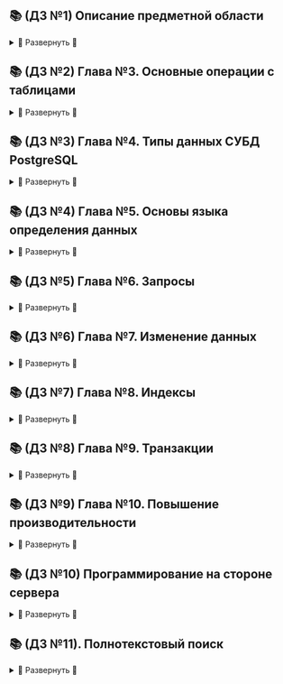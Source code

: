 ## 📚 (ДЗ №1) Описание предметной области 
<details>
<summary>🔽 Развернуть 🔽</summary>

---

### **Постановка задачи**

Подумать над выбором предметной области для выполнения финальной (экзаменационной) работы. Выбирайте предметную область, которая вам интересна и в которой вы разбираетесь или хотите разобраться.

Сделать краткое описание выбранной предметной области (1-2 страницы). Если описание получится более объемным, не беда. Ведь это описание затем войдет в финальный отчет.

Попытаться сформулировать требования к будущей базе данных.

### **Описание контекста работы**

**MAI STORE** - официальный интернет-магазин Московского авиационного института (МАИ). Маркетплейс реализует разработку дизайна и продажу фирменных товаров МАИ (мерча).

Производители мерча создали линейки продукции, подходящие совершенно разным людям, но все они безусловно объединены духом традиций МАИ. На сегодняшний день маркетплейсом выпущено уже 6 уникальных коллекций товаров, в том числе коллекция Priority, разработанная совместно с брендом Henderson. Основная целевая аудитория интернет-магазина - аббитуриенты, студенты, выпускники и преподаватели университета. 

**Автоматизированная информационная система для учета товаров интернет-магазина MAI STORE (АИС «MAI STORE»)** — это прикладное программное обеспечение, предназначенное для помощи сотрудникам интернет-магазина «MAI STORE» производить автоматическое внесение, редактирование и поиск информации о товарах, поставщиках, складах, производителях и поставщиков. 


Актуальность разработки системы определяется необходимостью автоматического хранения, вывода, изменения и удаления информации о товарах, продажи которых реализуются в интернет-магазине.  Наличие подобной системы дает возможность оперировать с имеющиеся информацией пользователям (сотрудникам интернет магазине), не владеющим технологиями и спецификой работы с базами данных.

Цели создания ИС «MAI STORE» можно представить в следующем виде:
1.	Обеспечение единой базы хранения информации о товарах в интернет-магазине «MAI STORE»;
2.	Оптимизация обработки сведений о товарах интернет-магазина «MAI STORE».

Для выполнения поставленных целей необходимо решить следующие задачи:
1.	Произвести анализ предметной области разрабатываемой системы. Под предметной областью будем понимать функционирование склада интернет-магазина.
2.	Спроектировать базу данных и отношения между сущностями в ней.
3.	Разработать дизайн пользовательского интерфейса.
4.	Реализовать подсистемы ввода, вывода данных, редактирования, учета данных, предусматривающих интерфейс работы пользователя с ними.

### **Описание предметной области: склад интернет-магазина**

**Интернет-магазин** – сайт, торгующий товарами в сети Интернет. Позволяет пользователям сформировать заказ на покупку, выбрать способ оплаты и доставки заказов в сети интернет.  Совокупность отобранных товаров, способ оплаты и доставки представляют собой законченный заказ, который оформляется на сайте путем сообщения минимально необходимой информации о покупателе. Информация о покупателе может храниться в базе данных магазина если бизнес-модель магазина рассчитана на повторные покупки, или же отправляться разово. В интернет-магазинах, рассчитанных на повторные покупки, также ведется отслеживание возвратов посетителя и история покупок. Часто при оформлении заказа предусматривается возможность сообщить некоторые дополнительные пожелания от покупателя продавцу.

Как правило, интернет-магазин реализует именно продажу брендовых товаров, некоторые маркетплейсы также берут на себя функцию разработки дизайна продукции. Для производства продукции юридическое лицо, представляющее интернет-магазин, заключает договор с производителями.  Под **производителями** понимаются юридические лица, осуществляющие производство продукции по заказам от клиентов.

Когда товар произведен, его необходимо доставить от места производства на склад интернет-магазина. Операцию транспортной перевозки осуществляют **поставщики** – юридические лица, реализующие функцию доставки товаров с производства на склад заказчика. 

**Склад** - помещение или группа помещений, закрепленных за юридическим лицом, представляющим интернет-магазин, в виде договора аренды или покупки, предназначенное для хранения товара.

На складе происходит движение материальных и информационных потоков. Первые представлены движением товара от производителя на склад или со склада к покупателям, а информационные потоки представлены документацией, необходимой для этих операций. 
Единицей операции перемещения товара является **поставка**. В процессе реализации поставки склад принимает и складирует готовую продукцию, эта операция сопровождается формированием юридическим документом, именнуемым **приходной накладной.**

Нужды сотрудников интернет-магазина в складском, торговом, бухгалтерском и налоговом учете должны поддерживаться невидимой посетителям частью интернет-магазина — бэк-офисом. В рамках бэк-офиса требуется вести учет поступающих и списываемых с хранения товаров, поставщиков и производителей, формировать накладные, а также производить операции добавления, редактирования и поиска информации о поступающих товарах, их производителях, поставщиках, складах и поставках. Для реализации этих функций необходимо наличие специализированной базы данных (БД). 

Из приведенного описания можно сделать вывод, что база данных склада интернет-магазина должна содержать следующие сущности:
* Производители
* Поставщики
* Поставки
* Товары (характеристики товара)
* Наличие товаров 
* Склады

Экономически и эргономически эффективной практикой создания интернет-магазинов является применение специализированных **информационных систем учета**, которые берут на себя реализацию операций с базой данных и управления материальными и информационными потоками в виде пользовательского интерфейса. 

Конечными пользователями информационной системы являются сотрудники, которые относятся к категории пользователей неосведомлённых в вопросах ведения, администрирования баз данных и поддержании их в актуальном состоянии. Пользователю таких систем должны быть предоставлены удобные интерфейсы взаимодействия с данными обо всех упомянутых ранее сущностях.

Для формирования требований к описанной базе данных и информационной системе в целом используем методологию описания прецедентов, которая заключается в описании и анализе типичных процессов, происходящих в рамках предметной области.

### **Список прецедентов**
На основе исследования предметной области можно выделить следующий список прецедентов:
o	Внесение информации о сущностях в базу данных
o	Редактирование информации о сущностях
o	Удаление информации о сущностях
o	Поиск информации о сущностях по заданным пользователем параметрам
o	Сортировка выводимой информации о сущностях по заданным пользователем параметрам

Приведем описание полученных прецедентов.

### **Описание прецедентов**

| Имя прецедента | **Внесение информации о сущностях в базу данных** |
| --- | --- |
| Исполнители | Сотрудник интернет-магазина |
| Описание | **Основной поток:** пользователь делает попытку добавить информацию об объекте (товаре, поставщике, поставке, складе, производителе) с помощью кнопку «Добавить» в отведенном для работы с определенной сущностью окне. Система открывает диалоговое окно для добавления объекта соответствующей сущности.Пользователь вводит обязательные и необязательные атрибуты объекта. После чего он нажимает кнопку «OK» для подтверждения операции добавления объекта в базу данных. <p>**Альтернативный поток:** если пользователь попытается добавить информацию о уже существующем объекте – выводится соответствующая ошибка. Если пользователь при добавлении информации об объекте не указывает его обязательные атрибуты – выводится соответствующее предупреждение об ошибке. </p>|
| Предусловия | Пользователь запустил программу. |
| Постусловия | В случае успешного выполнения операции добавления, будет сделана запись соответствующей добавляемой сущности в таблицу базы данных. |

| Имя прецедента | **Редактирование информации о сущностях в базе данных** |
| --- | --- |
| Исполнители | Сотрудник интернет-магазина |
| Описание | **Основной поток:** пользователь делает попытку изменить информацию об объекте (товаре, поставщике, поставке, складе, производителе) с помощью кнопку «Изменить» в отведенном для работы с определенной сущностью окне. Система определяет идентификатор записи, которая подлежит изменению и открывает диалоговое окно для изменения объекта соответствующей сущности. Пользователю выводится форма с текущими атрибутами объекта, которые он изменяет с помощью графического интерфейса. После чего он нажимает кнопку «OK» для подтверждения операции изменения объекта в базу данных. <p>**Альтернативный поток:** если измененная пользователем информация об объекте дублируется в базе данных - выводится соответствующая ошибка.Если пользователь при изменении информации об объекте не указывает его обязательные атрибуты – выводится соответствующее предупреждение об ошибке. </p>|
| Предусловия | Пользователь запустил программу. |
| Постусловия | В случае успешного выполнения операции изменения, будет обновлена запись соответствующей изменяемой сущности в таблице базы данных. |

| Имя прецедента | **Удаление информации о сущностях в базе данных** |
| --- | --- |
| Исполнители | Сотрудник интернет-магазина |
| Описание | **Основной поток:** пользователь делает попытку удалить информацию об объекте (товаре, поставщике, поставке, складе, производителе) с помощью кнопку «Удалить» в отведенном для работы с определенной сущностью окне. Система определяет идентификатор записи, которая подлежит удалению. Пользователю выводится предупредительное диалоговое окно для попытки удаления. После чего нажимает кнопку «OK» для подтверждения операции удаления объекта из базы данных. <p> **Альтернативный поток:** если удаляемая пользователем запись в базе данных принадлежит имеет ссылку на внешнюю дочернюю таблицу, то удаление записи является невозможным без предварительного удаления соответствующей записи в дочерней таблице – выводится соответствующее предупреждение об ошибке </p>|
| Предусловия | Пользователь запустил программу. |
| Постусловия | В случае успешного выполнения операции удаления, будет удалена запись соответствующей удаляемой сущности в таблице базы данных. |

| Имя прецедента | **Сортировка информации о сущностях в базе данных** |
| --- | --- |
| Исполнители | Сотрудник интернет-магазина |
| Описание | **Основной поток:** пользователь делает попытку сортировать информацию об объектах (товарах, поставщиках, поставках, складах, производителях) с помощью кнопку «Сортировать» в отведенном для работы с определенной сущностью окне. Для сортировки пользовать выбирает критерий сортировки – столбец таблицы. Система определяет заданный критерий и производит сортировку по нему и выводит отсортированную информацию в табличном представлении. <p> **Альтернативный поток:** отсутствует. |
| Предусловия | Пользователь запустил программу. Пользователь выбрал критерий сортировки – столбец таблицы, подлежащей сортировке. |
| Постусловия | В случае успешного выполнения операции сортировки исходная таблица сортируемой сущности будет отсортирована по заданному пользователем критерию. |

| Имя прецедента | **Поиск информации о сущностях в базе данных** |
| --- | --- |
| Исполнители | Сотрудник интернет-магазина |
| Описание | **Основной поток:** пользователь делает попытку поиска информации об объектах (товарах, поставщиках, поставках, складах, производителях) с помощью кнопку «Поиск» в отведенном для работы с определенной сущностью окне. Для поиска пользовать выбирает критерий поиска – столбец таблицы и вводим искомое значение в специально отведенном поле. Система определяет заданный критерий и производит поиск по полному совпадению в случае, если указанный критерий является числовым, и полному и частичному совпадению в случае, если указанный критерий является текстовым. Система выводит найденную информацию <p> **Альтернативный поток:** в случае отсутствия искомой информации система выводит пользователю пустую таблицу. </p>|
| Предусловия | Пользователь запустил программу. Пользователь выбрал критерий поиска – столбец таблицы, по которому будет производиться поиск. Пользователь указал искомое значение столбца, на основе которого будет производится поиск по полному или частичному совпадению |
| Постусловия | В случае успешного выполнения операции поиска исходная таблица фильтруемой сущности будет изменена на таблицу, содержащую только те записи, которые удовлетворяют условию полного или частичного совпадения с заданным пользователем значением. |

### **Концептуальная модель**
На основе описанния предметной области и прецедентов формируется первоначальная концептуальная модель предметной области:

<center> <img src=./images/концептуальная_модель_(V1).jpeg height=500, width=600> </center>


</details>

## 📚 (ДЗ №2) Глава №3. Основные операции с таблицами
<details>
<summary>🔽 Развернуть 🔽</summary>

### **Задание 1.**

Дан запрос:

```SQL
INSERT INTO aircrafts
VALUES ( 'SU9', 'Sukhoi SuperJet-100', 3000 );
```

Запрос выполняется с ошибкой:
```
ОШИБКА: повторяющееся значение ключа нарушает ограничение
уникальности "aircrafts_pkey"
ПОДРОБНОСТИ: Ключ "(aircraft_code)=(SU9)" уже существует.
```
Подумайте, почему появилось сообщение. 

>**Ответ:**
указанная операция не выполниться, так как атрибут `aircraft_code` в таблице `aircrafts`  является первичным ключем и по определению должен быть уникальным. Строка с индексом 'SU9' уже содержиться в таблице.

### **Задание 2.**

Самостоятельно напишите команду для выборки всех строк из таблицы aircrafts, чтобы строки были упорядочены по убыванию значения атрибута «Максимальная дальность полета, км» (range).

>**Ответ:** команда для выборки всех строк из таблицы `aircraft` с сортировкой по убыванию относительно атрибута range:
```SQL 
SELECT * 
  FROM bookingaircrafts 
  ORDER BY aircraft_code DESC;
```
**Результат запроса:**
```
 aircraft_code |        model        | range 
---------------+---------------------+-------
 SU9           | Sukhoi SuperJet-100 |  3500
 CR2           | Bombardier CRJ-200  |  2700
 CN1           | Cessna 208 Caravan  |  1200
 773           | Boeing 777-300      | 11100
 763           | Boeing 767-300      |  7900
 733           | Boeing 737-300      |  4200
 321           | Airbus A321-200     |  5600
 320           | Airbus A320-200     |  5700
 319           | Airbus A319-100     |  6700
```

### **Задание 3.**

Самостоятельно напишите команду UPDATE полностью, при
этом не забудьте, что увеличить дальность полета нужно только у одной модели — Sukhoi SuperJet, поэтому необходимо использовать условие WHERE. Затем с помощью команды SELECT проверьте полученный результат.

> Ответ: команда для увеличения значения `range` в два раза у модели `Sukhoi SuperJet-100` следующая:
```SQL 
UPDATE aircrafts SET range = range * 2
WHERE model = 'Sukhoi SuperJet-100';

SELECT range 
  FROM aircrafts 
 WHERE model = 'Sukhoi SuperJet-100';
```

### **Задание 4.**

Самостоятельно смоделируйте описанную ситуацию, подобрав условие, которому гарантированно не соответствует ни одна строка в таблице «Самолеты» (aircrafts).

> **Ответ:** пример SQL запроса на данной БД который не удалит не одной строки в таблице:
```SQL 
DELETE FROM aircrafts WHERE range < 0;
```
</details>

## 📚 (ДЗ №3) Глава №4. Типы данных СУБД PostgreSQL ##

<details>
<summary>🔽 Развернуть 🔽</summary>

### **Задание 2.**

> **Ответ:** создадим таблицу test_numetic и заполним ее числами numeric с различной точностью:

```SQL 
CREATE TABLE test_numeric( 
    measurement numeric,
    description text
);

INSERT INTO test_numeric 
VALUES (1234567890.0987654321, 'Точность 20 знаков, масштаб 10 знаков'),
       (1.5, 'Точность 2 знака, масштаб 1 знак' ),
       (0.12345678901234567890, 'Точность 21 знак, масштаб 20 знаков'),
       (1234567890, 'Точность 10 знаков, масштаб 0 знаков (целое число)');

SELECT * 
  FROM test_numeric;

DROP TABLE test_numeric;
```

**Результат запроса:**
```
      measurement       |                    description                     
------------------------+----------------------------------------------------
  1234567890.0987654321 | Точность 20 знаков, масштаб 10 знаков
                    1.5 | Точность 2 знака, масштаб 1 знак
 0.12345678901234567890 | Точность 21 знак, масштаб 20 знаков
             1234567890 | Точность 10 знаков, масштаб 0 знаков (целое число)

```

### **Задание 4.**

> **Ответ:** посмотрим поведение PostgreSQL на верхних границах допустимых значений типов real и double precision

```SQL
/* Границы типа double precision 1E-307 до 1E+308 с точностью 15. Для очень больших (на границе) принимается в расчет только первые 16 старших десятичных разрядов */

SELECT '1e+308'::double precision + '1e+89'::double precision = '1e+308'::double precision; 

-- True
-- В данном случае 17 старший разряд обрезается, поэтому числа считаются равными 

/* У типа real границы следующие 1E-37 до 1E+37, а точность 6 на них поведение идентично типу double precision */

SELECT '1e+38'::real + '1e+31'::real = '1e+38'::real; 

-- False 
-- В данном случае старший десятичный разряд  учитывается следовательно числа не равны

SELECT '1e+38'::real + '1e+30'::real = '1e+38'::real; 

-- True
-- В данном случае вторая единица не учитывается, поэтому числа будут считаться равными
```

### **Задание 8.**

> **Ответ:** создадим таблицу test_serial и поупражняемся в работе со столбцом типа series, являющимся первичным ключом.

```SQL 
CREATE TABLE test_serial( 
    PRIMARY KEY (id),

    id serial,
    name text    
);

INSERT INTO test_serial (name) 
VALUES ('Вишневая'); 
-- Для данной записи будет присвоено id=1, для следующего id=2
INSERT INTO test_serial (id, name) 
VALUES ( 2, 'Прохладная' ); 
-- В данном случае мы явным образом указываем id, при этом обновление последовательности для id не происходит, поэтому при добавлении следующей записи id по прежнему 2, что нарушает условие уникальности первичного ключа
INSERT INTO test_serial (name) 
VALUES ('Грушевая'); 
-- Ошибка, так как запись с id=2 уже существует, однако последовательность serial уже обновилась (обновление последовательности происходит раньше, чем проверка условия уникальности первичного ключа)
INSERT INTO test_serial (name) 
VALUES ('Грушевая'); 
-- Запрос выполняется успешно, так как последовательность обновилось несмотря на ошибку при прошлом запросе. Текущее значение последовательность id=3.
INSERT INTO test_serial (name) 
VALUES ('Зеленая'); 
--Запрос выполняется успешно. Текущий id=4.
DELETE 
  FROM test_serial 
 WHERE id = 4; 
--Удаляем строку с id=4, однако значение последовательности при этом остается неизменным.
INSERT INTO test_serial (name) 
VALUES ('Луговая'); 
-- Запрос выполняется успешно. Запись добавлена с id=5. 

SELECT * 
  FROM test_serial; 

DROP TABLE test_serial;
```

**Результат запроса:**
```
 id |    name    
----+------------
  1 | Вишневая
  2 | Прохладная
  3 | Грушевая
  5 | Луговая
```

### **Задание 12.**

>**Ответ:** поэкспериментируем с форматом даты в PostgreSQL (параметр datestyle) - используем традиционный стиль и региональный стиль German.

```SQL 
-- Запрос для установки формата в традиционный стиль
SET datestyle TO DEFAULT; 

-- Результат: 17.12.1997
SELECT '17.12.1997'::date; 


-- Ошибка так как вторым значением по формату даты DMY является месяц
SELECT '12.17.1997'::date; 

/*
Поменяем формат даты на 'German, MDY' и теперь данный запрос успешно выполниться
*/


-- Запрос для установки формата в региональный стиль
SET datestyle TO 'German, MDY'; 


-- Результат: 17.12.1997
SELECT '12.17.1997'::date; 


/* В качестве эксперимента повторим то же самое с форматом даты SQL*/

SET datestyle TO 'SQL, DMY';

-- Результат: 17/12/1997
SELECT '17/12/1997'::date; 

-- Ошибка
SELECT '12/17/1997'::date; 

-- Изменим формат даты SQL
SET datestyle TO 'SQL, MDY';

-- Теперь запрос отрабатывает без ошибок
SELECT '12/17/1997'::date; 

```

### **Задание 15.**

> **Ответ:** поэкспериментируем с форматированием метки времени в строку с помощью функции to_char:

```SQL 
-- Вывод в формате 'минута:секунда' (например, 47:29)
SELECT to_char(current_timestamp, 'mi:ss'); 
-- Вывод в формате 'номер дня в месяце' (например, 12)
SELECT to_char(current_timestamp, 'dd'); 
-- Вывод текущей даты в численном формате 'год-месяц-день' (например, 2022-10-12)
SELECT to_char(current_timestamp, 'yyyy-mm-dd'); 
-- Вывод текущей даты в численном формате 'год-месяц-день:число секунд с начала суток' (например, 2022-10-12:75005)
SELECT to_char( current_timestamp, 'yyyy-mm-dd:SSSS' );
-- Вывод текущей даты в численном формате 'год месяц(текстом) день' (например, 2022 OCTOBER 12)
SELECT to_char( current_timestamp, 'yyyy MONTHdd' ); 
```

### **Задание 21.**

> **Ответ:**: при добавлении интервала PostgreSQL учитывает различное число дней в месяцах, так, например, при добавлении к дате, соответствующей концу какого либо месяца, СУБД автоматически просматривает число дней в следующем месяце и, в случае если оно меньше, то в качестве результата запроса используется последнее число следующего месяца. Проверим это на примерах.

```SQL
/* Добавляем интервал в 1 месяц к 31 января. Февраль в 2016 году содержит 29 дней, поэтому результатом запроса является 29 февраля 2016 года.*/
SELECT to_char(('2016-01-31'::date + '1 mon'::interval) :: timestamp,   'yyyy-mm-dd') AS new_date;
```
**Результат запроса**:
```
      new_date       
---------------------
 2016-02-29 00:00:00
```

```SQL

/* Добавляем интервал в 1 месяц к 29 февраля. По итогу запроса должны получить дату 29 марта 2016 года.*/
SELECT to_char(('2016-02-29'::date + '1 mon'::interval) :: timestamp,   'yyyy-mm-dd') AS new_date;
```

**Результат запроса:**
```
      new_date       
---------------------
 2016-03-29 00:00:00
(1 row) */
```

### **Задание 30.**

> **Ответ:** поэкспериментируем с типом данных boolean и проверим достимые значения столбца этого типа на примере таблицы test_bool.

```SQL
CREATE TABLE test_bool( 
    a boolean,
    b text
);

/*  Допустимые boolean значения: 
      TRUE, true, 't', 'true', 'y', 'yes', 'on', '1'
      FALSE, false, 'f', 'false', 'n', 'no', 'off', '0'
*/

-- Запрос корректен: TRUE является ключевым словом типа boolean
INSERT INTO test_bool 
VALUES (TRUE, 'yes'); 

-- Запрос некорректен: токен yes не зарезервирован под boolean
INSERT INTO test_bool 
VALUES (yes, 'yes'); 

-- Запрос корректен: второй аргумент неявным образом преобразуется в строку
INSERT INTO test_bool 
VALUES ('yes', true); 

-- Запрос корректен: строка 'yes' зарезервирована под тип boolearn и неявным образом преобразуется в true, в свою очередь TRUE неявным образом преобразуется в строку
INSERT INTO test_bool 
VALUES ('yes', TRUE); 

-- Запрос корректен: строка '1' зарезервирована под тип boolearn и неявным образом преобразуется в true
INSERT INTO test_bool 
VALUES ('1', 'true'); 

-- Запрос некорректен: токен 1 не зарезервирован под boolean
INSERT INTO test_bool 
VALUES (1, 'true'); 

-- Запрос корректен: строка 't' зарезервирована под тип boolean и неявным образом преобразуется в true
INSERT INTO test_bool 
VALUES ('t', 'true'); 

-- Запрос некорректен: токен truth не зарезервирован под boolean
INSERT INTO test_bool 
VALUES ('t', truth); 

-- Запрос корректен: true неявным образом преобразуется в строку
INSERT INTO test_bool 
VALUES (true, true); 

-- Запрос корректен: конвертация любого числа, кроме 0, в boolean дает TRUE 
INSERT INTO test_bool 
VALUES (1::boolean, 'true'); 

-- Запрос корректен: аналогично предыдущему
INSERT INTO test_bool 
VALUES (111::boolean, 'true'); 

SELECT * 
  FROM test_bool;


DROP TABLE test_bool;
```

### **Задание 33.**

> **Ответ:** создадим таблицу pilots с полями pilot_name (имя пилота), schedule (раписание полетов) и meal(обеды). При этом столбцы schedule и meal будут является массивом чисел и двумерным тестовым массивом соответственно. Поэкспериментируем в работе с массивами, выполнив несколько запросов на выборку и обновление.

```SQL
CREATE TABLE pilots( 
    pilot_name text,
    schedule integer[],
    meal text[][]
);
/*Добавим строки в созданную таблицу:*/ 

INSERT INTO pilots 
VALUES( 'Ivan', '{ 1, 3, 5, 6, 7 }'::integer[],
        '{ 
            { "сосиска", "макароны", "кофе" }, 
            { "куриное филе", "пюре", "какао" }, 
            { "рагу", "сэндвич с семгой", "морс ягодный" }, 
            { "шарлотка яблочная", "гречка", "компот вишевый" }, 
            { "омлет с овощами", "бекон", "кофе" } 
        }'::text[][]
        ),
        ( 
        'Petr', '{ 1, 2, 5, 7 }'::integer[],
        '{ 
            { "котлета", "каша", "кофе" },
            { "куринная отбивная", "рис", "компот" },
            { "манная каша", "билины с мясом", "компот" },
            { "мясо запеченное", "пюре", "какао" } 
        }'::text[][]
        ),
        ( 
            'Pavel', '{ 2, 5 }'::integer[],
            '{ 
                { "сосиска", "каша", "кофе" },
                { "мясо запеченное", "пюре", "какао" }
            }'::text[][]
        ),
        ( 
            'Boris', '{ 3, 5, 6 }'::integer[],
            '{ 
                { "котлета", "каша", "чай" },
                { "куринная отбивная", "рис", "компот" },
                { "сосиска", "макароны", "кофе" }
            }'::text[][]
        );

SELECT * 
  FROM pilots;
```
**Результат запроса:**
```
 pilot_name |  schedule   |                      meal                                                                                     
 Ivan       | {1,3,5,6,7} | {{сосиска,макароны,кофе},
                            {"куриное филе",пюре,какао},
                            {рагу,"сэндвич с семгой","морс ягодный"},
                            {"шарлотка яблочная",гречка,"компот вишевый"},
                            {"омлет с овощами",бекон,кофе}}
 Petr       | {1,2,5,7}   | {{котлета,каша,кофе},
                            {"куринная отбивная",рис,компот},
                            {"манная каша","билины с мясом",компот},
                            {"мясо запеченное",пюре,какао}}
 Pavel      | {2,5}       | {{сосиска,каша,кофе},
                            {"мясо запеченное",пюре,какао}}
 Boris      | {3,5,6}     | {{котлета,каша,чай},
                            {"куринная отбивная",рис,компот},
                            {сосиска,макароны,кофе}}
```

Выведем имена пилотов которые в первый день их работы едят макароны или рис:

```SQL
SELECT pilot_name, meal
  FROM pilots 
 WHERE meal[1][1] IN('макароны','рис') 
    OR meal[1][2] IN('макароны','рис') 
    OR meal[1][3] IN('макароны','рис');
```
**Результат запроса:**
```
 pilot_name |                               meal                                                                                     
 Ivan       | {{сосиска,макароны,кофе},
                {"куриное филе",пюре,какао},
                {рагу,"сэндвич с семгой","морс ягодный"},
                {"шарлотка яблочная",гречка,"компот вишевый"},
                {"омлет с овощами",бекон,кофе}}
```

Изменим расписание полетов пилота Boris и его меню в первый день работы:

```SQL
UPDATE pilots 
   SET schedule[1] = 2, 
       meal[1][:] = '{"груша", "куриная грудка", "чай"}' :: text[]
 WHERE pilot_name='Boris';

SELECT * 
  FROM pilots 
 WHERE pilot_name='Boris';


DROP TABLE pilots;
```

**Результат запроса:**

```
 pilot_name | schedule |           meal                                           
 Boris      | {2,5,6}  | {{груша,"куриная грудка",чай},
                          {"куринная отбивная",рис,компот},
                          {сосиска,макароны,кофе}}
```

### **Задание 35.**

> **Ответ:** продемонстрируем функции для работы с JSON в PostreSQL из [документации](https://postgrespro.ru/docs/postgrespro/9.6/functions-json).

```SQL

/* Функция to_json() преобразует типы PostgreSQL в строку json*/
SELECT to_json('Hello world!'::text); 
/* 
       to_json       
---------------------
 "Hello world!"
(1 row)*/

SELECT to_json('{"sports": "хоккей", "trips": 5 }'::text); 
/* 
       to_json       
---------------------
 "{\"sports\": \"хоккей\", \"trips\": 5 }"
*/

/*Функция json_build_object() предназначена для построения json строки из кортежа формата (ключ_1, значение_1, ключ_2, значение_2,..., ключ_n, значение_n)*/
SELECT json_build_object('sports', 'хоккей', 'trips', 25); 
/* 
   json_build_object    
------------------------
 {"sports":"хоккей","trips":25}
*/

/* Функция json_object_keys() предназначена для получения ключей JSON строки */
SELECT json_object_keys('{"apple": 150, "banana": 25, "pineapple": 10}'); 
/*
 json_object_keys 
------------------
 apple
 banana
 pineapple
*/
```
</details>

## 📚 (ДЗ №4) Глава №5. Основы языка определения данных ##
<details>
<summary> 🔽 Развернуть 🔽 </summary>

Приведем запросы для создания таблиц "Студенты" (students) и "Успеваемость" (progress) , с которыми мы будем работать при выполнении заданий:

```SQL
/* Создаем таблицу для хранения данных о студентах students */
CREATE TABLE students( 
    PRIMARY KEY (record_book),

    record_book numeric(5) NOT NULL, -- номер зачетной книжки
    name        text       NOT NULL, -- ФИО студента
    doc_ser     numeric(4),          -- серия документа
    doc_num     numeric(6)           -- номер документа
);

/*Создаем таблицу для хранения данных об успеваемости студентов progress */
CREATE TABLE progress(
    FOREIGN KEY (record_book) 
     REFERENCES students (record_book)
      ON DELETE CASCADE
      ON UPDATE CASCADE 

    record_book numeric(5) NOT NULL, -- номер зачетной книжки
    subject     text       NOT NULL, -- название предмета 
    acad_year   text       NOT NULL, -- академический год
    term        numeric(1) NOT NULL  -- номера семестра
        CHECK  (term = 1 OR term = 2),
    mark        numeric(1) NOT NULL  -- оценка 
        CHECK (mark >= 2 AND mark <= 5) DEFAULT 5,
);
```


### **Задание 2.**

> **Ответ:** Посмотрим, какие ограничения уже наложены на атрибуты таблицы «Успеваемость» (progress). 

```
edu=# \d progress 

                             Таблица "public.progress"
   Столбец   |     Тип      | Правило сортировки | Допустимость NULL | По умолчанию 
-------------+--------------+--------------------+-------------------+--------------
 record_book | numeric(5,0) |                    | not null          | 
 subject     | text         |                    | not null          | 
 acad_year   | text         |                    | not null          | 
 term        | numeric(1,0) |                    | not null          | 
 mark        | numeric(1,0) |                    | not null          | 5
Ограничения-проверки:
    "progress_mark_check" CHECK (mark >= 2::numeric AND mark <= 5::numeric)
    "progress_term_check" CHECK (term = 1::numeric OR term = 2::numeric)
Ограничения внешнего ключа:
    "progress_record_book_fkey" FOREIGN KEY (record_book) REFERENCES students(record_book) ON UPDATE CASCADE ON DELETE CASCADE
```

Добавим в таблицу progress еще один атрибут — «Форма проверки знаний» (test_form), который можетпринимать только два значения: «экзамен» или «зачет». Тогда набор допустимых значений атрибута «Оценка» (mark) будет зависеть от того, экзамен или зачет предусмотрены по данной дисциплине. Если предусмотрен экзамен, тогда
допускаются значения 3, 4, 5, если зачет — тогда 0 (не зачтено) или 1 (зачтено).

```SQL
-- Добавим в таблицу progress колонку test_form
ALTER TABLE progress
 ADD COLUMN test_form text; 

-- А также дополнительное условие  
ALTER TABLE progress                         
  ADD CHECK ((test_form = 'экзамен' AND mark IN (3,4,5))
              OR 
             (test_form = 'зачет' AND mark IN (0, 1))
);
```

Проверим, как будет работать новое ограничение в модифицированной таблице progress. Для этого выполним команды INSERT, как удовлетворяющие
ограничению, так и нарушающие его.

```SQL
-- Добавим данные
INSERT INTO students 
     VALUES (24014, 'Rysistov A.V', 4524, 153335);
SELECT * FROM students;
-
-- Запись с экзаменом добавляется корректно 
INSERT INTO progress 
     VALUES (24014, 'Математический анализ', '2022-2023', 1, 5, 'экзамен'); 
SELECT * FROM progress;

/* Запись с зачетом добавляется с ошибкой, так как срабатывает проверка progress_mark_check, которое мы создавали при инициализации таблицы*/ 

INSERT INTO progress 
     VALUES (24014, 'Психология', '2021-2022', 1, 1, 'зачет'); 
/* ERROR:  new row for relation "progress" violates check constraint "progress_mark_check"*/

-- Удалим проверку progress_mark_check, так как ее полностью покрывает проверка test_form

ALTER TABLE     progress 
DROP CONSTRAINT progress_mark_check;

-- Произведем добавление данных повторно, чтобы удостовериться в том, что запрос отработает корректно

INSERT INTO progress 
     VALUES (24014, 'Психология', '2021-2022', 1, 1, 'зачет'); 
SELECT * FROM progress;
```

Добавим новое ограничение в таблицу progress на атрибут acad_year (академический год). Ограничим возможные значения столбца acad_year: теперь значения из этого столбца должны представлять собой два учебных года, написанных через дефис, причем возможные значения года лежат в диапазоне от 2000 до 2099 года включительно.

```SQL
-- Добавляем заявленную проверку
ALTER TABLE progress 
  ADD CHECK (acad_year ~ $$^20[0-9]{2}\-20[0-9]{2}$$); 

-- Протестируем установленное ограничение, добавив в таблицу корректные и некорректные примеры:
-- Корректный пример значения столбца acad_year:
INSERT INTO progress 
     VALUES (24014, 'Проектирование баз данных', '2021-2022', 1, 5, 'экзамен'); 
SELECT * FROM progress;

-- Некорректный пример значения столбца acad_year:
INSERT INTO progress 
    VALUES (24014, 'Управление IT-проектами', '2021--2022', 1, 1, 'зачет');
SELECT * FROM progress;
/*ERROR:  new row for relation "progress" violates check constraint "progress_acad_year_check"*/
```
Добавленное ограничение работает корректно. 


### **Задание 9.**

В таблице «Студенты» (students) есть текстовый атрибут name, на который наложено ограничение NOT NULL. Проверим, что будет, если при вводе новой строки в эту таблицу дать атрибуту name в качестве значения пустую строку.

```SQL
/* При добавлении пустых строчек в колонках типа text NOT NULL никаких ошибок не возникает 

Следующий запрос выполнится без ошибок и строка будет добавлена в таблицу:*/

INSERT INTO students 
     VALUES (83515, ' ', 5353, 98373); 
```

Исправим это, добавив ограничение на имя студента. 

```SQL
-- Удалим все записи из таблицы students, в которых имя является пустой строкой
DELETE * 
  FROM students 
 WHERE TRIM(name) = ''; 
-- Добавим новую проверку в таблицу
ALTER TABLE students 
  ADD CHECK (TRIM(name) <> '');

-- Попробуем произвести вставку. Теперь запрос выполнится с ошибкой.
INSERT INTO students 
     VALUES (83515, ' ', 5353, 98373);  
```

> Отметим, что такими же "слабыми местами" обладает и таблица progress, в которой также есть текстовые поля. Исправим этот недостаток, наложив ограничение на текстовые столбцы таблицы progress

```SQL
ALTER TABLE progress 
  ADD CHECK (TRIM(subject) <> '');
  ADD CHECK (TRIM(acad_year) <> '');
```

### **Задание 17.**
Подумаем, какие представления было бы целесообразно создать для нашей базы данных «Авиаперевозки». Необходимо учесть наличие различных групп пользователей, например: пилоты, диспетчеры, пассажиры, кассиры. Создайте представления и проверьте их в работе.

Создадим представление с вылетами из Москвы. Представление будет содержать следующие столбцы:
* номер рейса (flight_no);
* город отправления (departure_city)
* аэропорт отправления (departure_airport);
* город отправления (arrival_city)
* аэропорт прибытия (arrival_airport);
* время вылета по расписанию (scheduled_departure) 
* время посадки по расписанию (scheduled_arrival) 
* статус рейса (status)
* код самолета (aircraft_code)
* реальное время отправления (actual_departure)
* реальное время посадки (actual_arrival)

```SQL
CREATE OR REPLACE VIEW flights_from_Moscow AS 
    SELECT 
        temp.flight_no, 
        temp.departure_city,
        temp.departure_airport,
        aa.city as arrival_city,
        aa.airport_name as arrival_airport,        
        temp.scheduled_departure, 
        temp.scheduled_arrival, 
        temp.status, 
        temp.aircraft_code, 
        temp.actual_departure, 
        temp.actual_arrival 
      FROM (
        SELECT 
            f.flight_no, 
            a.airport_name as departure_airport, 
            f.arrival_airport, 
            a.city as departure_city,
            f.scheduled_departure, 
            f.scheduled_arrival, 
            f.status, 
            f.aircraft_code, 
            f.actual_departure, 
            f.actual_arrival 
          FROM 
            bookings.flights as f
                LEFT JOIN bookings.airports as a
                       ON f.departure_airport = a.airport_code
         WHERE a.city = 'Москва' 
    ) as temp
        LEFT JOIN bookings.airports as aa
            ON temp.arrival_airport = aa.airport_code;
```
Проверим полученное представление в действии. Выполним несколько запросов:

```SQL
-- Выберем первые 10 строк представления. Для экономии размера выводимой таблицы ограничим количество столбцов

SELECT flight_no,  departure_city, departure_airport, arrival_city, arrival_airport
FROM flights_from_Moscow
LIMIT 10;
```

**Результат запроса:**
```
 flight_no | departure_city | departure_airport |  arrival_city   | arrival_airport 
-----------+----------------+-------------------+-----------------+-----------------
 PG0405    | Москва         | Домодедово        | Санкт-Петербург | Пулково
 PG0404    | Москва         | Домодедово        | Санкт-Петербург | Пулково
 PG0405    | Москва         | Домодедово        | Санкт-Петербург | Пулково
 PG0402    | Москва         | Домодедово        | Санкт-Петербург | Пулково
 PG0405    | Москва         | Домодедово        | Санкт-Петербург | Пулково
 PG0404    | Москва         | Домодедово        | Санкт-Петербург | Пулково
 PG0403    | Москва         | Домодедово        | Санкт-Петербург | Пулково
 PG0402    | Москва         | Домодедово        | Санкт-Петербург | Пулково
 PG0405    | Москва         | Домодедово        | Санкт-Петербург | Пулково
 PG0402    | Москва         | Домодедово        | Санкт-Петербург | Пулково
```

Посчитаем количество рейсов из Москвы в Санкт-Петербург:

``` SQL
SELECT count(*)
  FROM flights_from_Moscow
 WHERE departure_city = 'Москва' AND arrival_city = 'Санкт-Петербург'

-- 732
```

Посчитаем количество вылетов из каждого московского аэропорта

```SQL
SELECT   count(*), departure_airport 
  FROM   flights_from_Moscow 
GROUP BY departure_airport;
```
**Результат запроса:**
```
 count | depature_airport 
-------+------------------
  1719 | Внуково
  2981 | Шереметьево
  3217 | Домодедово
```

### **Задание 18.**

Подумаем, какие еще таблицы было бы целесообразно дополнить столбцами типа json/jsonb. Вспомните, что, например, в таблице «Билеты» (tickets) уже есть столбец такого типа — contact_data. Выполните модификации таблиц и измените в них одну-две строки для проверки правильности ваших решений.

Добавим в таблицу bookings в качестве json поля  информамцию о периоде действия брони: начало действия брони и ее окончание

```SQL
-- Добавляем столбец booking_period в таблицу bookings
ALTER TABLE bookings.bookings 
 ADD COLUMN booking_period jsonb;

-- Обновим одну из строк таблицы:
UPDATE bookings.bookings
   SET booking_period = '{"booking_start": "06.10.2020", 
                          "booking_end": "16.10.2020"}'
 WHERE book_ref='000181';


SELECT * 
  FROM bookings.bookings 
 WHERE book_ref='000181';
```

**Результат запроса:**
```
 book_ref |       book_date        | total_amount |   booking_period
----------+------------------------+--------------+-------------------------------------------------------------
 000181   | 2016-10-08 12:28:00+03 |    131800.00 | {"booking_end": "16.10.2020", "booking_start": "06.10.2020"}
```
</details>

## 📚 (ДЗ №5) Глава №6. Запросы ##
<details>
<summary> 🔽 Развернуть 🔽 </summary>
Глава 6 (упражнения 2, 7, 9, 13, 19, 21, 23)

### **Задание 2.**

Этот запрос выбирает из таблицы «Билеты» (tickets) всех пассажиров с именами, состоящими из трех букв (в шаблоне присутствуют три символа «_»): 

```SQL
SELECT passenger_name
  FROM tickets
 WHERE passenger_name LIKE '___ %';
```

Предложите шаблон поиска в операторе LIKE для выбора из этой таблицы всех пассажиров с фамилиями, состоящими из пяти букв.

**Решение:**
```SQL
SELECT passenger_name
  FROM tickets
 WHERE passenger_name LIKE '% _____';
```
**Результаты запроса:**
```
passenger_name  
------------------
 ILYA POPOV
 VLADIMIR POPOV
 PAVEL GUSEV
 LEONID ORLOV
 EVGENIY GUSEV
 NIKOLAY FOMIN
 EKATERINA ILINA
 ANTON POPOV
 ARTEM BELOV
 VLADIMIR POPOV
 ALEKSEY ISAEV
 ...
```
Дополнительно подсчитаем количество имен, удовлетворяющих шаблону:
```SQL
SELECT count(passenger_name)
  FROM tickets
 WHERE passenger_name LIKE '% _____';
```
**Результаты запроса:**
```
 count 
-------
 14272
(1 row)
```

### **Задание 7**

Самые крупные самолеты в нашей авиакомпании — это Boeing 777-300. Выяснить, между какими парами городов они летают, поможет запрос: 

```SQL
SELECT DISTINCT departure_city, arrival_city
FROM routes r
     JOIN aircrafts a 
       ON r.aircraft_code = a.aircraft_code
WHERE a.model = 'Boeing 777-300'
ORDER BY 1;
```

Модифицируйте запрос таким образом, чтобы каждая пара городов была выведена только один раз

**Решение**:

```SQL
SELECT DISTINCT r.departure_city, r.arrival_city
FROM routes r
     JOIN routes rr 
       ON r.arrival_city = rr.departure_city
      AND rr.arrival_city = r.departure_city 
      AND r.arrival_city > rr.arrival_city
     JOIN aircrafts a ON r.aircraft_code = a.aircraft_code
WHERE a.model = 'Boeing 777-300'
ORDER BY 1;
```
**Результаты запроса:**
```
 departure_city | arrival_city
----------------+--------------
 Екатеринбург   | Москва
 Москва         | Новосибирск
 Москва         | Пермь
 Москва         | Сочи
(4 rows)
```

### **Задание 9.**

Для ответа на вопрос, сколько рейсов выполняется из Москвы в Санкт-Петербург, можно написать совсем простой запрос: 

```SQL
SELECT count(*)
FROM routes
WHERE departure_city = 'Москва'
AND arrival_city = 'Санкт-Петербург'
```

А с помощью какого запроса можно получить результат в таком виде?
```SQL
 departure_city |  arrival_city   | count
----------------+-----------------+-------
 Москва         | Санкт-Петербург |    12
```

**Решение:**
```SQL
SELECT departure_city, arrival_city, count(*)
  FROM routes
 WHERE departure_city = 'Москва'
   AND arrival_city = 'Санкт-Петербург'
GROUP BY departure_city, arrival_city;
```
**Результаты запроса:**
```
 departure_city |  arrival_city   | count
----------------+-----------------+-------
 Москва         | Санкт-Петербург |    12
(1 rows)
```

### **Задание 13**

Ответить на вопрос о том, каковы максимальные и минимальные цены билетов на все направления, может такой запрос: 

```SQL
SELECT
       f.departure_city,
       f.arrival_city,
       max(tf.amount),
       min(tf.amount)
  FROM flights_v f
       JOIN ticket_flights tf 
         ON f.flight_id = tf.flight_id
GROUP BY 1, 2
ORDER BY 1, 2;
```

А как выявить те направления, на которые не было продано ни одного билета?

**Решение:**

```SQL
SELECT
       f.departure_city,
       f.arrival_city,
       max(tf.amount),
       min(tf.amount)
FROM flights_v f
     LEFT JOIN ticket_flights tf 
            ON f.flight_id = tf.flight_id
GROUP BY 1, 2
ORDER BY 1, 2;
```

**Результаты запроса:**
```
      departure_city      |       arrival_city       |    max    |   min
--------------------------+--------------------------+-----------+----------
 Абакан                   | Архангельск              |           |
 Абакан                   | Грозный                  |           |
 Абакан                   | Кызыл                    |           |
 Абакан                   | Москва                   | 101000.00 | 33700.00
 Абакан                   | Новосибирск              |   5800.00 |  5800.00
 Абакан                   | Томск                    |   4900.00 |  4900.00
 Анадырь                  | Москва                   | 185300.00 | 61800.00
 Анадырь                  | Хабаровск                |  92200.00 | 30700.00
 Анапа                    | Белгород                 |  18900.00 |  6300.00
 Анапа                    | Москва                   |  36600.00 | 12200.00
```

### **Задание 19**

В разделе 6.4 мы использовали рекурсивный алгоритм в общем табличном выражении. Изучите этот пример, чтобы лучше понять работу рекурсивного алгоритма:

```SQL
WITH RECURSIVE ranges (min_sum, max_sum)
  AS (
    VALUES (0, 100000),
           (100000, 200000),
           (200000, 300000)
    UNION ALL
    SELECT min_sum + 100000, max_sum + 100000
    FROM ranges
    WHERE max_sum < ( 
      SELECT max( total_amount ) 
      FROM bookings 
    )
)
SELECT * FROM ranges;
```

#### **Задание 19.1**

Модифицируйте запрос, добавив в него столбец level (можно назвать его и iteration). Этот столбец должен содержать номер текущей итерации, поэтому нужно увеличивать его значение на единицу на каждом шаге. Не забудьте задать начальное значение для добавленного столбца в предложении VALUES.

**Решение:**
```SQL
WITH RECURSIVE ranges (min_sum, max_sum, level)
  AS (
    VALUES (0, 100000, 1),
           (100000, 200000, 1),
           (200000, 300000, 1)
    UNION ALL
    SELECT min_sum + 100000, max_sum + 100000, level + 1
    FROM ranges
    WHERE max_sum < ( 
      SELECT max( total_amount ) 
      FROM bookings 
      )
)
SELECT * FROM ranges;
```
**Результат выполнения запроса:**
```
 min_sum | max_sum | iter
---------+---------+------
       0 |  100000 |    1
  100000 |  200000 |    1
  200000 |  300000 |    1
  100000 |  200000 |    2
  200000 |  300000 |    2
  300000 |  400000 |    2
  200000 |  300000 |    3
  300000 |  400000 |    3
  400000 |  500000 |    3
  300000 |  400000 |    4
  400000 |  500000 |    4
  500000 |  600000 |    4
  400000 |  500000 |    5
  500000 |  600000 |    5
  600000 |  700000 |    5
```

#### **Задание 19.2**

Для завершения экспериментов замените UNION ALL на UNION и выполните запрос. Сравните этот результат с предыдущим, когда мы использовали UNION ALL.

```SQL
WITH RECURSIVE ranges (min_sum, max_sum)
  AS (
    VALUES (0, 100000),
           (100000, 200000),
           (200000, 300000)
    UNION
    SELECT min_sum + 100000, max_sum + 100000
    FROM ranges
    WHERE max_sum < ( 
      SELECT max( total_amount ) 
      FROM bookings 
    )
)
SELECT * FROM ranges;
```

**Результат выполнения запроса:**
```
 min_sum | max_sum
---------+---------
       0 |  100000
  100000 |  200000
  200000 |  300000
  300000 |  400000
  400000 |  500000
  500000 |  600000
  600000 |  700000
  700000 |  800000
  800000 |  900000
  900000 | 1000000
 1000000 | 1100000
 1100000 | 1200000
 1200000 | 1300000
(13 rows)
```

### **Задание 21**

В тексте главы был приведен запрос, выводящий список городов, в которые нет рейсов из Москвы.

```SQL
SELECT DISTINCT a.city
  FROM airports a
 WHERE NOT EXISTS (
          SELECT * FROM routes r
          WHERE r.departure_city = 'Москва'
          AND r.arrival_city = a.city
  )
      AND a.city <> 'Москва'
ORDER BY city;
```

Можно предложить другой вариант, в котором используется одна из операций над множествами строк: объединение, пересечение или разность.
Вместо знака «?» поставьте в приведенном ниже запросе нужное ключевое слово — UNION, INTERSECT или EXCEPT — и обоснуйте ваше решение.

```SQL
SELECT city
FROM airports
WHERE city <> 'Москва'
?
SELECT arrival_city
FROM routes
WHERE departure_city = 'Москва'
ORDER BY city;
```

**Решение:**

Так как нам требуется исключить города, в которых нет рейсов из Москвы, то мы воспользуемся оператором EXCEPT:

```SQL
(SELECT city
  FROM airports
 WHERE city <> 'Москва')
EXCEPT
(SELECT arrival_city
  FROM routes
 WHERE departure_city = 'Москва')
ORDER BY city;
```
Оператор UNION объединил бы в одну таблицу результат выборки всех городов за исключением Москвы и всех городов, в которые прилетают рейсы из Москвы. 

Оператор INTERSECT выдал бы список тех городов, в которые летают рейсы из Москвы.

### **Задание 22**

В тексте главы мы рассматривали такой запрос: получить перечень аэропортов в тех городах, в которых больше одного аэропорта.

```SQL
SELECT 
      aa.city, 
      aa.airport_code, 
      aa.airport_name
FROM (
    SELECT 
          city, 
          count(*)
    FROM airports
    GROUP BY city
    HAVING count(*) > 1
) AS a
JOIN airports AS aa 
  ON a.city = aa.city
ORDER BY aa.city, aa.airport_name;
```

Как вы думаете, обязательно ли наличие функции count в подзапросе в предложении SELECT или можно написать просто `SELECT city FROM airports`?
**Решение:**
> Нет, не обязательно, так как достаточно использовать функцию count() вместе с оператором HAVING. Результаты будут идентичны. Проверим это:

```SQL
SELECT 
      aa.city, 
      aa.airport_code, 
      aa.airport_name
FROM (
    SELECT city
    FROM bookings.airports
    GROUP BY city
    HAVING count(*) > 1
) AS a
JOIN bookings.airports AS aa 
  ON a.city = aa.city
ORDER BY aa.city, aa.airport_name;
```
**Результаты запроса:**
```
   city       | airport_code |    airport_name
--------------+--------------+---------------------
 Москва       | VKO          | Внуково
 Москва       | DME          | Домодедово
 Москва       | SVO          | Шереметьево
 Ульяновск    | ULV          | Баратаевка
 Ульяновск    | ULV          | Ульяновск-Восточный
```
Результат совпадает с результатом, получаемым первоначальным запросом.

### **Задание 23**

Предположим, что департамент развития нашей авиакомпании задался вопросом: каким будет общее число различных маршрутов, которые теоретически можно проложить между всеми городами? Если в каком-то городе имеется более одного аэропорта, то это учитывать не будем, т. е. маршрутом будем считать путь между городами, а не между аэропортами. Здесь мы используем соединение таблицы с самой собой на основе неравенства значений атрибутов.

```SQL
SELECT count( * )
FROM ( SELECT DISTINCT city FROM airports ) AS a1
JOIN ( SELECT DISTINCT city FROM airports ) AS a2
ON a1.city <> a2.city;
```

Перепишите этот запрос с общим табличным выражением.

**Решение:**

```SQL
WITH city_from AS ( 
    SELECT DISTINCT city 
    FROM airports 
)
SELECT count(*)
FROM city_from AS a1
    JOIN city_from AS a2
ON a1.city <> a2.city;
```

---

</details>

## 📚 (ДЗ №6) Глава №7. Изменение данных ##
<details>
<summary> 🔽 Развернуть 🔽 </summary>

Глава 7 (упражнения 1, 2, 4)

### **Задание 1**

Добавьте в определение таблицы aircrafts_log значение по умолчанию current_timestamp и соответствующим образом измените команды INSERT, приведенные в тексте главы.

```SQL
-- DROP TABLE aircrafts_log;
-- TRUNCATE TABLE aircrafts_tmp;
CREATE TEMP TABLE aircrafts_log AS
SELECT * FROM aircrafts WITH NO DATA;
ALTER TABLE aircrafts_log
ADD COLUMN log_timestamp TIMESTAMP DEFAULT (current_timestamp);
```
Изменим запрос на добавление новых строк в таблицу логов:
```SQL
WITH add_row AS( 
    INSERT INTO aircrafts_tmp
    SELECT * FROM aircrafts
    RETURNING *
)
INSERT INTO aircrafts_log
     SELECT 
           add_row.aircraft_code, 
           add_row.model, 
           add_row.range
      FROM add_row;

SELECT * FROM aircrafts_log
```
**Результат выполнения запроса:**


```
---------------+---------------------+-------+----------------------------
 773           | Boeing 777-300      | 11100 | 2022-11-06 23:09:54.005097
 763           | Boeing 767-300      |  7900 | 2022-11-06 23:09:54.005097
 320           | Airbus A320-200     |  5700 | 2022-11-06 23:09:54.005097
 321           | Airbus A321-200     |  5600 | 2022-11-06 23:09:54.005097
 319           | Airbus A319-100     |  6700 | 2022-11-06 23:09:54.005097
 733           | Boeing 737-300      |  4200 | 2022-11-06 23:09:54.005097
 CN1           | Cessna 208 Caravan  |  1200 | 2022-11-06 23:09:54.005097
 CR2           | Bombardier CRJ-200  |  2700 | 2022-11-06 23:09:54.005097
 SU9           | Sukhoi SuperJet-100 |  6000 | 2022-11-06 23:09:54.005097
(9 rows)
```

### **Задание 2** 

В предложении RETURNING можно указывать не только символ «∗», означающий выбор всех столбцов таблицы, но и более сложные выражения, сформированные на основе этих столбцов. В тексте главы мы копировали содержимое таблицы «Самолеты» в таблицу aircrafts_tmp, используя в предложении RETURNING именно «∗». Однако возможен и другой вариант запроса:

```SQL
WITH add_row AS
( INSERT INTO aircrafts_tmp
SELECT * FROM aircrafts
RETURNING aircraft_code, model, range,
current_timestamp, 'INSERT'
)
INSERT INTO aircrafts_log
SELECT ? FROM add_row;
```

Что нужно написать в этом запросе вместо вопросительного знака?

**Решение:**

Можно прописать *, чтобы добавить все содержимое таблицы add_row. 

```SQL
WITH add_row AS( 
    INSERT INTO aircrafts_tmp
         SELECT * 
           FROM aircrafts
    RETURNING 
        aircraft_code, model, 
        range, current_timestamp, 
        'INSERT'
)
INSERT INTO aircrafts_log
     SELECT * 
       FROM add_row;
```


### **Задание 4**

В тексте главы в предложениях ON CONFLICT команды INSERT мы использовали только выражения, состоящие из имени одного столбца.
Однако в таблице «Места» (seats) первичный ключ является составным и включает два столбца.
Напишите команду INSERT для вставки новой строки в эту таблицу и предусмотрите возможный конфликт добавляемой строки со строкой, уже имеющейся в таблице.
Сделайте два варианта предложения ON CONFLICT: первый — с использованием перечисления имен столбцов для проверки наличия дублирования, второй — с использованием предложения ON CONSTRAINT. Для того чтобы не изменить содержимое таблицы «Места», создайте ее копию и выполняйте все эти эксперименты с таблицей-копией.

**Решение:**
Для выполнения задания сделаем еще одну такую же таблицу

```SQL
CREATE TEMP TABLE seats_tmp AS 
SELECT * FROM SEATS;

ALTER TABLE seats_tmp
ADD PRIMARY KEY (aircraft_code, seat_no);
```
Выведем информацию о полученной таблице:
```
demo=# \d seats_tmp
                                  Таблица "pg_temp_3.seats_tmp"
     Столбец     |          Тип          | Правило сортировки | Допустимость NULL | По умолчанию
-----------------+-----------------------+--------------------+-------------------+
 aircraft_code   | character(3)          |                    | not null          |
 seat_no         | character varying(4)  |                    | not null          |
 fare_conditions | character varying(10) |                    |                   |
Индексы:
    "seats_tmp_pkey" PRIMARY KEY, btree (aircraft_code, seat_no)
```
Реализуем добавление новых строк с конфликтом. Первый вариант - ничего не делать при попытке добавить строки с существующими первичными ключами.
```SQL
INSERT INTO seats_tmp
     SELECT aircraft_code, 
            seat_no, 
            fare_conditions
       FROM seats 
         ON CONFLICT 
         DO NOTHING;
```
Второй вариант - обновить значения строк.
```SQL
INSERT INTO seats_tmp
     VALUES (319, '2C', 'Business')
         ON CONFLICT 
         ON CONSTRAINT seats_tmp_pkey
         DO UPDATE SET 
            aircraft_code = excluded.aircraft_code, 
            seat_no = excluded.seat_no
      RETURNING *;
SELECT * 
  FROM seats_tmp 
 WHERE aircraft_code = '319' 
       AND seat_no = '2C';
```
**Результат выполнения запроса:**
```
 aircraft_code | seat_no | fare_conditions
---------------+---------+-----------------
 319           | 2A      | Business
(1 rows)
```

---

</details>

## 📚 (ДЗ №7) Глава №8. Индексы ##

<details>
<summary> 🔽 Развернуть 🔽 </summary>

Глава 8 (упражнения 1, 3)

### **Задание 1**

Предположим, что для какой-то таблицы создан уникальный индекс по двум столбцам: column1 и column2. В таблице есть строка, у которой значение атрибута column1 равно ABC, а значение атрибута column2 - NULL. Мы решили добавить в таблицу еще одну строку с такими же значениями ключевых атрибутов, т.е. column1 - ABC, а column2 - NULL.

Как вы думаете, будет ли операция вставки новой строки успешной или завершится с ошибкой? Объясните ваше решение.

**Решение:**

Описанная в задании операция завершится ошибкой, по причине того, что нулевые значения (NULL) не будут распознаны как соответствующие каким либо существующим значениям.

### **Задание 3**

Обратимся к таблице «Перелеты» (ticket_flights). В ней имеется столбец «Класс обслуживания» (fare_conditions), который отличается от остальных тем, что в нем могут присутствовать лишь три различных значения: Comfort, Business и Economy. 

Выполните запросы, подсчитывающие количество строк, в которых атрибут fare_conditions принимает одно из трех возможных значений. Каждый из запросов выполните три-четыре раза, поскольку время может немного изменяться, и подсчитайте среднее время.

```SQL
SELECT count( * )
FROM ticket_flights
WHERE fare_conditions = 'Comfort';
```
В результате выполнения запроса получаем 17291. Произведем несколько запусков запроса:
1.	76 мс
2.	63 мс
3.	57 мс
4.	56 мс
5.  57 мс

Среднее время по 5 измерениям: 61.8 мс

```SQL
SELECT count( * )
FROM ticket_flights
WHERE fare_conditions = 'Business';
```
В результате выполнения запроса получаем 107642, время выполнения:
1.	56 мс
2.	53 мс
3.	58 мс
4.	54 мс
5.  55 мс

Среднее время по 5 измерениям: 55.2 мс
```SQL
SELECT count( * )
FROM ticket_flights
WHERE fare_conditions = 'Economy';
```

В результате выполнения запроса получает 920793, время выполнения:
1.	63 мс
2.	59 мс
3.	63 мс
4.	67 мс
5.  59 мс

Среднее время по 5 измерениям: 62.2 мс

Создадим индекс к полю fare_conditions.

```SQL
CREATE INDEX
ON ticket_flights ( fare_conditions );
```

Проделаем те же эксперименты с таблицей ticket_flights. Будет ли различаться среднее время выполнения запросов для различных значений атрибута fare_conditions? Почему это имеет место?

```SQL
SELECT count( * )
FROM ticket_flights
WHERE fare_conditions = 'Comfort';
```
В результате выполнения запроса получаем 17291. Произведем несколько запусков запроса:
1.	3 мс
2.	3 мс
3.	2 мс
4.	2 мс
5.  3 мс

Среднее время по 5 измерениям: 2.6 мс
```
SELECT count( * )
FROM ticket_flights
WHERE fare_conditions = 'Business';
```

В результате выполнения запроса получаем 107642, время выполнения:
1.	9 мс
2.	8 мс
3.	8 мс
4.	6 мс
5.  7 мс
Среднее время по 5 измерениям: 7.6 мс

```SQL
SELECT count( * )
FROM ticket_flights
WHERE fare_conditions = 'Economy';
```

В результате выполнения запроса получаем 920793, время выполнения:
1.	40 мс
2.	68 мс
3.	43 мс
4.	40 мс
5.  43 мс

Среднее время выполнения по 5 наблюдениям: 46.8 мс

**Вывод:**
Время для выборки по условиям `fare_conditions = Comfort` и `fare_conditions = Business` при добавлении индекса  сократилось более чем в 10 раз. 
Однако но время для выборки по условию `fare_conditions = Economy` сократилось лишь в 1.3 раза. 

Это может быть связано с тем, что записей, соответствующих Economy (полетов эконом-класса) значительно больше, чем строк, соответствующих другим категориям. Если быть точнее, то более 88% записей в таблице ticket_flights соответствуют эконом-классу.

Таким образом, индекс имеет преимущество только при выборе небольшой части от общего числа строк в таблице.

---

</details>

## 📚 (ДЗ №8) Глава №9. Транзакции ##
<details>
<summary> 🔽 Развернуть 🔽 </summary>

---

Глава 9 (упражнения 2, 3)

### **Задание 2**

Модифицируйте сценарий выполнения транзакций: в первой транзакции вместо фиксации изменений выполните их отмену с помощью команды ROLLBACK и посмотрите, будет ли удалена строка и какая конкретно.

```SQL
DELETE 
  FROM aircrafts_tmp 
  WHERE range < 2000;

SELECT * 
  FROM aircrafts_tmp;
```

**Решение:**
```SQL
DELETE 
  FROM aircrafts_tmp 
 WHERE range < 2000;
-- DELETE 1

SELECT * 
  FROM aircrafts_tmp;
```

**Результат выполнения запроса:**
```
 aircraft_code |        model        | range
---------------+---------------------+-------
 773           | Boeing 777-300      | 11100
 763           | Boeing 767-300      |  7900
 SU9           | Sukhoi SuperJet-100 |  3000
 320           | Airbus A320-200     |  5700
 321           | Airbus A321-200     |  5600
 319           | Airbus A319-100     |  6700
 733           | Boeing 737-300      |  4200
 CR2           | Bombardier CRJ-200  |  2700
 773           | Boeing 777-300      | 11100
 763           | Boeing 767-300      |  7900
 320           | Airbus A320-200     |  5700
 321           | Airbus A321-200     |  5600
 319           | Airbus A319-100     |  6700
 733           | Boeing 737-300      |  4200
 CR2           | Bombardier CRJ-200  |  2700
 SU9           | Sukhoi SuperJet-100 |  6000
(16 rows)
```

**Вывод:**
> Изменения, проведенные в первой транзакции не зафиксировались, и вторая транзакция произошла независимо от первой. Поэтому была удалена строка, подходящая условию `range < 2000`, которая была в изначальном состоянии таблицы. 

### **Задение 3**

Когда говорят о таком феномене, как потерянное обновление, то зачастую в качестве примера приводится операция UPDATE, в которой значение какого-то атрибута изменяется с применением одного из действий арифметики. Например: 

```SQL
UPDATE aircrafts_tmp 
   SET range = range + 200 
 WHERE aircraft_code = 'CR2';
```

При выполнении двух и более подобных обновлений в рамках параллельных транзакций, использующих, например, уровень изоляции Read Committed, будут учтены все такие изменения (что и было показано в тексте главы). Очевидно, что потерянного обновления не происходит. Предположим, что в одной транзакции будет просто присваиваться новое значение.

Очевидно, что сохранится только одно из значений атрибута range. Можно ли говорить, что в такой ситуации имеет место потерянное обновление? Если оно имеет место, то что можно предпринять для его недопущения? Обоснуйте ваш ответ.

**Решение:**
> С точки зрения пользовательской стороны приложения, потерянные обновления происходят. Это эквивалентно последовательным транзакциям. 

Для избежания потерь следует использовать более высокий уровень изоляции.

---

</details>

## 📚 (ДЗ №9) Глава №10. Повышение производительности ##
<details>
<summary> 🔽 Развернуть 🔽 </summary>

---

Глава 10 (упражнения 3, 6, 8)

### **Задание 3**

Самостоятельно выполните команду EXPLAIN для запроса, содержащего общее табличное выражение (CTE). Посмотрите, на каком уровне находится узел плана, отвечающий за это выражение, как он оформляется. Учтите, что общие табличные выражения всегда материализуются, т. е. вычисляются однократно и результат их вычисления сохраняется в памяти, а затем все последующие обращения в рамках запроса направляются уже к этому материализованному результату.

```SQL
EXPLAIN
WITH city_from AS ( 
    SELECT DISTINCT city 
    FROM airports 
)
SELECT count(*)
FROM city_from AS a1
    JOIN city_from AS a2
ON a1.city <> a2.city;
```
**Результат выполнения запроса:**
```
                               QUERY PLAN
-------------------------------------------------------------------------
 Aggregate  (cost=262.11..262.12 rows=1 width=8)
   CTE a
     ->  HashAggregate  (cost=3.30..4.31 rows=101 width=17)
           Group Key: airports.city
           ->  Seq Scan on airports  (cost=0.00..3.04 rows=104 width=17)
   ->  Nested Loop  (cost=0.00..232.55 rows=10100 width=0)
         Join Filter: (a1.city <> a2.city)
         ->  CTE Scan on a a1  (cost=0.00..2.02 rows=101 width=32)
         ->  CTE Scan on a a2  (cost=0.00..2.02 rows=101 width=32)
```

### **Задание 6**

Выполните команду EXPLAIN для запроса, в котором использована какая-нибудь из оконных функций. Найдите в плане выполнения запроса узел с именем WindowAgg. Попробуйте объяснить, почему он занимает именно этот уровень в плане.

**Решение:**
```SQL
EXPLAIN
SELECT airport_name,
       city,
       round( latitude::numeric, 2 ) AS ltd,
       timezone,
       rank() OVER (
          PARTITION BY timezone
          ORDER BY latitude DESC
       )
FROM airports
WHERE timezone IN ( 'Asia/Irkutsk', 'Asia/Krasnoyarsk' )
ORDER BY timezone, rank;
```
**Результат выполнения запроса:**
```
                                            QUERY PLAN
---------------------------------------------------------------------------------------------------
 Sort  (cost=4.11..4.14 rows=13 width=97)
   Sort Key: timezone, (rank() OVER (?))
    ->  WindowAgg  (cost=3.54..3.87 rows=13 width=97)
      ->  Sort  (cost=3.54..3.57 rows=13 width=57)
          Sort Key: timezone, latitude DESC
          ->  Seq Scan on airports  (cost=0.00..3.30 rows=13 width=57)
            Filter: (timezone = ANY ('{Asia/Irkutsk,Asia/Krasnoyarsk}'::text[]))
```

### **Задание 8**

Замена коррелированного подзапроса соединением таблиц является одним из способов повышения производительности. Предположим, что мы задались вопросом: сколько маршрутов обслуживают самолеты каждого типа? При этом нужно учитывать, что может иметь место такая ситуация, когда самолеты какого-либо типа не обслуживают ни одного маршрута. Поэтому необходимо использовать не только представление «Маршруты» (routes), но и таблицу «Самолеты» (aircrafts). Это первый вариант запроса, в нем используется коррелированный подзапрос. 

```SQL
EXPLAIN ANALYZE 
SELECT f.flight_id, avg(tf.amount)
FROM flights_v f
  LEFT OUTER JOIN ticket_flights tf 
               ON f.flight_id = tf.flight_id
WHERE f.flight_id<100
GROUP BY 1
ORDER BY 1;
```

**Результат выполнения запроса:**
```
                                                                           QUERY PLAN
----------------------------------------------------------------------------------------------------------------------------------------------------------------
GroupAggregate  (cost=22308.36..22333.04 rows=99 width=36) (actual time=105.340..105.861 rows=99 loops=1)
  Group Key: f.flight_id
  ->  Sort  (cost=22308.36..22316.18 rows=3126 width=10) (actual time=105.324..105.456 rows=3988 loops=1)
        Sort Key: f.flight_id
        Sort Method: quicksort  Memory: 283kB
        ->  Nested Loop  (cost=12.56..22126.89 rows=3126 width=10) (actual time=0.743..104.828 rows=3988 loops=1)
              ->  Nested Loop  (cost=12.41..22028.40 rows=3126 width=14) (actual time=0.738..103.839 rows=3988 loops=1)
                    ->  Hash Right Join  (cost=12.26..21929.91 rows=3126 width=18) (actual time=0.728..102.815 rows=3988 loops=1)
                          Hash Cond: (tf.flight_id = f.flight_id)  Hash Cond: (tf.flight_id = f.flight_id)
                          ->  Seq Scan on ticket_flights tf  (cost=0.00..19172.26 rows=1045726 width=10) (actual time=0.007..43.244 rows=1045726 loops=1)
                          ->  Hash  (cost=11.02..11.02 rows=99 width=12) (actual time=0.032..0.032 rows=99 loops=1)
                                Buckets: 1024  Batches: 1  Memory Usage: 13kB
                                ->  Index Scan using flights_pkey on flights f  (cost=0.29..11.02 rows=99 width=12) (actual time=0.007..0.020 rows=99 loops=1)
                                      Index Cond: (flight_id < 100)                    ->  Memoize  (cost=0.15..0.33 rows=1 width=4) (actual time=0.000..0.000 rows=1 loops=3988)
                          Cache Key: f.departure_airport
                          Hits: 3987  Misses: 1  Evictions: 0  Overflows: 0  Memory Usage: 1kB
                          ->  Index Only Scan using airports_pkey on airports dep  (cost=0.14..0.32 rows=1 width=4) (actual time=0.007..0.007 rows=1 loops=1)
                                Index Cond: (airport_code = f.departure_airport)
                                Heap Fetches: 1Memoize  (cost=0.15..0.33 rows=1 width=4) (actual time=0.000..0.000 rows=1 loops=3988)
                    Cache Key: f.arrival_airport
                    Hits: 3987  Misses: 1  Evictions: 0  Overflows: 0  Memory Usage: 1kB
                    ->  Index Only Scan using airports_pkey on airports arr  (cost=0.14..0.32 rows=1 width=4) (actual time=0.003..0.003 rows=1 loops=1)
                          Index Cond: (airport_code = f.arrival_airport)
                          Heap Fetches: 1
Planning Time: 0.683 ms
Execution Time: 105.936 ms
```

А в этом варианте коррелированный подзапрос раскрыт и заменен внешним соединением:

```SQL
EXPLAIN ANALYZE 
SELECT f.flight_id, 
       (
        SELECT avg(tf.amount)
        FROM ticket_flights tf
        WHERE f.flight_id = tf.flight_id
        )
FROM flights_v f 
WHERE f.flight_id<100
GROUP BY 1
ORDER BY 1;
```
**Результат выполнения запроса:**
```
                                                                     QUERY PLAN
----------------------------------------------------------------------------------------------------------------------------------------------------
Group  (cost=0.59..2156946.84 rows=99 width=36) (actual time=61.092..5852.073 rows=99 loops=1)
  Group Key: f.flight_id
  ->  Nested Loop  (cost=0.59..57.10 rows=99 width=4) (actual time=0.024..1.009 rows=99 loops=1)
        ->  Nested Loop  (cost=0.44..34.06 rows=99 width=8) (actual time=0.018..0.779 rows=99 loops=1)
              ->  Index Scan using flights_pkey on flights f  (cost=0.29..11.02 rows=99 width=12) (actual time=0.008..0.300 rows=99 loops=1)
                    Index Cond: (flight_id < 100)
            ->  Memoize  (cost=0.15..0.33 rows=1 width=4) (actual time=0.003..0.003 rows=1 loops=99)
                    Cache Key: f.departure_airport
                    Hits: 98  Misses: 1  Evictions: 0  Overflows: 0  Memory Usage: 1kB
                    ->  Index Only Scan using airports_pkey on airports dep  (cost=0.14..0.32 rows=1 width=4) (actual time=0.006..0.007 rows=1 loops=1)
                          Index Cond: (airport_code = f.departure_airport)
                          Heap Fetches: 1
    ->  Memoize  (cost=0.15..0.33 rows=1 width=4) (actual time=0.001..0.001 rows=1 loops=99)
              Cache Key: f.arrival_airport
              Hits: 98  Misses: 1  Evictions: 0  Overflows: 0  Memory Usage: 1kB
              ->  Index Only Scan using airports_pkey on airports arr  (cost=0.14..0.32 rows=1 width=4) (actual time=0.005..0.005 rows=1 loops=1)
                    Index Cond: (airport_code = f.arrival_airport)
                    Heap Fetches: 1
SubPlan 1
    ->  Aggregate  (cost=21786.75..21786.76 rows=1 width=32) (actual time=59.097..59.097 rows=1 loops=99)
          ->  Seq Scan on ticket_flights tf  (cost=0.00..21786.58 rows=70 width=6) (actual time=44.712..59.075 rows=40 loops=99)
                Filter: (f.flight_id = flight_id)
                Rows Removed by Filter: 1045686
Planning Time: 0.390 ms
25
Execution Time: 5852.158 ms
```

Исследуйте планы выполнения обоих запросов. Попытайтесь найти объяснение различиям в эффективности их выполнения. Чтобы получить усредненную картину, выполните каждый запрос несколько раз. 

> Из планов выполнения запросов видно, что операция JOIN выполняется значительно быстрее, чем подзапрос.

---

</details>

## 📚 (ДЗ №10) Программирование на стороне сервера

<details>
<summary> 🔽 Развернуть 🔽 </summary>

---

Программирование на стороне сервера.

Выполняется на основе презентации
и главы 4 учебного пособия "Администрирование информационных систем".
Учебную базу данных можно наполнить информацией, функциями и триггерами
с помощью команд, выполняемых в командной строке Debian:

```bash
createdb ais -U postgres
psql -d ais -f adj_list.sql -U postgres
```

Файл `adj_list.sql` находится в составе архива исходных текстов, прилагаемых к учебному пособию.
Они находятся [здесь](http://www.morgunov.org/docs/inf_sys_admin_prg.tgz)


Нужно проделать упражнения 12-18 на стр. 86-88 учебного пособия "Администрирование информационных систем".
Почти все эти упражнения являются простыми, ознакомительными, не требующими программирования.

### **Задание 12**

```SQL
SELECT * FROM personnel;
 emp_nbr | emp_name |         address         | birth_date 
---------+----------+-------------------------+------------
       0 | вакансия |                         | 2014-05-19
       1 | Иван     | ул. Любителей языка C   | 1962-12-01
       2 | Петр     | ул. UNIX гуру           | 1965-10-21
       3 | Антон    | ул. Ассемблерная        | 1964-04-17
       4 | Захар    | ул. им. СУБД PostgreSQL | 1963-09-27
       5 | Ирина    | просп. Программистов    | 1968-05-12
       6 | Анна     | пер. Перловый           | 1969-03-20
       7 | Андрей   | пл. Баз данных          | 1945-11-07
       8 | Николай  | наб. ОС Linux           | 1944-12-01
(9 rows)

SELECT * FROM personnel_org_chart;
 emp_nbr |   emp   | boss_emp_nbr | boss  
---------+---------+--------------+-------
       1 | Иван    |            ø | ø
       2 | Петр    |            1 | Иван
       3 | Антон   |            1 | Иван
       4 | Захар   |            3 | Антон
       5 | Ирина   |            3 | Антон
       6 | Анна    |            3 | Антон
       7 | Андрей  |            5 | Ирина
       8 | Николай |            5 | Ирина
(8 rows)

SELECT * FROM create_paths;
 level1 | level2 | level3 | level4  
--------+--------+--------+---------
 Иван   | Антон  | Ирина  | Андрей
 Иван   | Антон  | Ирина  | Николай
 Иван   | Петр   | ø      | ø
 Иван   | Антон  | Захар  | ø
 Иван   | Антон  | Анна   | ø
(5 rows)

SELECT * FROM org_chart;
      job_title      | emp_nbr | boss_emp_nbr |  salary   
---------------------+---------+--------------+-----------
 Президент           |       1 |            ø | 1000.0000
 Вице-президент 1    |       2 |            1 |  900.0000
 Вице-президент 2    |       3 |            1 |  800.0000
 Архитектор          |       4 |            3 |  700.0000
 Ведущий программист |       5 |            3 |  600.0000
 Программист C       |       6 |            3 |  500.0000
 Программист Perl    |       7 |            5 |  450.0000
 Оператор            |       8 |            5 |  400.0000
(8 rows)
```

### **Задание 13**

Выполните проверку структуры дерева на предмет отсутствия циклов с помощью функции tree_test().

```SQL
UPDATE org_chart
   SET boss_emp_nbr = 4 WHERE emp_nbr = 3;

SELECT * FROM tree_test();
 tree_test 
-----------
 Cycles
(1 row)

UPDATE org_chart 
   SET boss_emp_nbr = 8 WHERE emp_nbr = 3;

SELECT * FROM tree_test();
 tree_test 
-----------
 Cycles
(1 row)
```

### **Задание 14**

Выполните обход дерева организационной структуры снизу
вверх, начиная с конкретного узла, можно с помощью функции
up_tree_traversal() либо функции up_tree_traversal2(). 

**Решение:**

```SQL
SELECT * FROM up_tree_traversal(6);
 emp_nbr | boss_emp_nbr 
---------+--------------
       6 |            3
       3 |            1
       1 |            ø
(3 rows)

SELECT * FROM up_tree_traversal2(6) as (emp int, boss int);
 emp | boss 
-----+------
   6 |    3
   3 |    1
   1 |    ø
(3 rows)
SELECT * FROM up_tree_traversal (( 
  SELECT emp_nbr FROM personnel WHERE emp_name = 'Захар' 
  )
);
 emp_nbr | boss_emp_nbr 
---------+--------------
       4 |            3
       3 |            1
       1 |            ø
(3 rows)
```

### **Задание 15**

Выполните операцию удаления поддерева с помощью функции delete_subtree(). Параметром функции является код работника
Аналогично работе с функцией up_tree_traversal() используйте
подзапрос для получения кода работника по его имени. После удаления поддерева посмотрите, что стало с организационной структурой,с помощью двух представлений Personnel_org_chart и Create_paths.

```sql
SELECT * FROM create_paths;
 level1 | level2 | level3 | level4  
--------+--------+--------+---------
 Иван   | Антон  | Ирина  | Андрей
 Иван   | Антон  | Ирина  | Николай
 Иван   | Петр   | ø      | ø
 Иван   | Антон  | Захар  | ø
 Иван   | Антон  | Анна   | ø
(5 rows)
SELECT * FROM personnel_org_chart;
 emp_nbr |   emp   | boss_emp_nbr | boss  
---------+---------+--------------+-------
       1 | Иван    |            ø | ø
       2 | Петр    |            1 | Иван
       3 | Антон   |            1 | Иван
       4 | Захар   |            3 | Антон
       5 | Ирина   |            3 | Антон
       6 | Анна    |            3 | Антон
       7 | Андрей  |            5 | Ирина
       8 | Николай |            5 | Ирина
(8 rows)
SELECT * FROM delete_subtree(4);
 delete_subtree 
----------------
 
(1 row)

SELECT * FROM create_paths;
 level1 | level2 | level3 | level4  
--------+--------+--------+---------
 Иван   | Антон  | Ирина  | Андрей
 Иван   | Антон  | Ирина  | Николай
 Иван   | Петр   | ø      | ø
 Иван   | Антон  | Анна   | ø
(4 rows)

SELECT * FROM personnel_org_chart;
 emp_nbr |   emp   | boss_emp_nbr | boss  
---------+---------+--------------+-------
       1 | Иван    |            ø | ø
       2 | Петр    |            1 | Иван
       3 | Антон   |            1 | Иван
       5 | Ирина   |            3 | Антон
       6 | Анна    |            3 | Антон
       7 | Андрей  |            5 | Ирина
       8 | Николай |            5 | Ирина
(7 rows)

SELECT * FROM delete_subtree(( 
  SELECT emp_nbr 
  FROM personnel 
  WHERE emp_name = 'Анна' 
  )
); 

delete_subtree 
----------------
 
(1 row)


SELECT * FROM create_paths;
 level1 | level2 | level3 | level4  
--------+--------+--------+---------
 Иван   | Антон  | Ирина  | Андрей
 Иван   | Антон  | Ирина  | Николай
 Иван   | Петр   | ø      | ø
(3 rows)


SELECT * FROM personnel_org_chart;

 emp_nbr |   emp   | boss_emp_nbr | boss  
---------+---------+--------------+-------
       1 | Иван    |            ø | ø
       2 | Петр    |            1 | Иван
       3 | Антон   |            1 | Иван
       5 | Ирина   |            3 | Антон
       7 | Андрей  |            5 | Ирина
       8 | Николай |            5 | Ирина
(6 rows)
```

### **Задание 16**

Если в таблице «Организационная структура» осталось мало
данных, то дополните ее данными и выполните удаление элемента
иерархии и продвижение дочерних элементов на один уровень вверх
(т. е. к «бабушке»).

Аналогично работе с функцией up_tree_traversal() используйте подзапрос для получения кода работника по его имени.
После удаления элемента иерархии посмотрите, что стало
с организационной структурой, с помощью двух представлений
Personnel_org_chart и Create_paths.

```SQL
SELECT * FROM delete_and_promote_subtree(( 
  SELECT emp_nbr 
  FROM personnel 
  WHERE emp_name='Антон' 
  )
);

 delete_and_promote_subtree 
----------------------------
 
(1 row)

SELECT * FROM create_paths;
 level1 | level2 | level3  | level4 
--------+--------+---------+--------
 Иван   | Петр   | ø       | ø
 Иван   | Ирина  | Николай | ø
 Иван   | Ирина  | Андрей  | ø
(3 rows)

SELECT * FROM personnel_org_chart;

 emp_nbr |   emp   | boss_emp_nbr | boss  
---------+---------+--------------+-------
       1 | Иван    |            ø | ø
       2 | Петр    |            1 | Иван
       7 | Андрей  |            5 | Ирина
       8 | Николай |            5 | Ирина
       5 | Ирина   |            1 | Иван
(5 rows)
```

### **Задание 17**

Представление Create_paths позволяет отобразить только
четыре уровня иерархии. Модифицируйте его так, чтобы оно могло
работать с пятью уровнями иерархии.

```sql
CREATE VIEW create_paths_5 (level1, level2, level3, level4, level5) AS
SELECT a1.emp AS e1, a2.emp AS e2, a3.emp AS e3, a4.emp AS e4, a5.emp AS e5
FROM personnel_org_chart as a1
  LEFT OUTER JOIN personnel_org_chart as a2
               ON a1.emp = a2.boss
  LEFT OUTER JOIN personnel_org_chart as a3
               ON a2.emp = a3.boss
  LEFT OUTER JOIN  personnel_org_chart AS a4
               ON a3.emp = a4.boss
  LEFT OUTER JOIN  personnel_org_chart as a5
               ON a4.emp = a5.boss 
  WHERE a1.emp = 'Иван';

SELECT * FROM create_paths_5;
 level1 | level2 | level3  | level4 | level5 
--------+--------+---------+--------+--------
 Иван   | Ирина  | Андрей  | ø      | ø
 Иван   | Ирина  | Николай | ø      | ø
 Иван   | Петр   | ø       | ø      | ø
(3 rows)
```

### **Задание 18**

Самостоятельно ознакомьтесь с таким средством работы
с таблицами базы данных, как курсоры (cursors). Воспользуйтесь технической документацией на PostgreSQL, глава «PL/pgSQL – SQL
Procedural Language». Напишите небольшую функцию с применением
курсора.


```SQL
CREATE TEMP TABLE aircrafts_tmp AS
SELECT * FROM aircrafts WITH DATA;

ALTER TABLE aircrafts_tmp 
ADD COLUMN bin_column text;

CREATE OR replace FUNCTION test_function() 
   RETURNS void AS $$ 
DECLARE curs CURSOR 
    FOR SELECT * FROM aircrafts_tmp 
    WHERE range > 5000;
BEGIN
    OPEN curs;
    MOVE curs;
    WHILE FOUND LOOP
        UPDATE aircrafts_tmp 
        SET bin_column='yes' 
        WHERE current of curs;
        MOVE curs;
    END loop;
    CLOSE curs;
END
$$
LANGUAGE plpgsql;

SELECT * FROM test_function();

SELECT * FROM aircrafts_tmp;
 aircraft_code |          model          | range | bin_column |
0 | SU9        | Sukhoi SuperJet-100     | 3000  | NULL
1 | 733        | Boeing 737-300          | 4200  | NULL
2 | CN1        | Cessna 208 Caravan      | 1200  | NULL
3 | CR2        | Bombardier CRJ-200      | 2700  | NULL
4 | 773        | Boeing 777-300          | 11100 | yes
5 | 763        | Boeing 767-300          | 7900  | yes
6 | 320        | Airbus A320-200         | 5700  | yes
7 | 321        | Airbus A321-200         | 5600  | yes
8 | 319        | Airbus A319-100         | 6700  | yes
(9 rows)
```

---

</details>

## 📚 (ДЗ №11). Полнотекстовый поиск

<details>
<summary> 🔽 Развернуть 🔽 </summary>

---

Задание выполняется на основе презентации 10 "Полнотекстовый поиск"
и главы 12 документации на PostgreSQL

### Задание

Придумать и реализовать пример использования полнотекстового поиска,
аналогичный (можно более простой или более сложный) тому примеру с библиотечным каталогом,
который был приведен в презентации.
Можно использовать исходные тексты, приведенные в презентации

**Решение**:

Создадим таблицу books в базе данных demo (схема public)
```SQL
CREATE TABLE books
(book_id integer primary key, book_description text);
```

Заполним таблицу из файла books3.txt

```
demo=# \copy books from 'texts/books3.txt' encoding 'UTF-8'
```

Выполним несколько запросов на полнотекстовый поиск.

```SQL
ALTER TABLE books 
ADD COLUMN ts_description tsvector;
UPDATE books 
  SET ts_description = to_tsvector('russian', book_description);
```

Выведем идентификаторы и описания книг, в которых упоминается язык программирования Python:
```SQL
SELECT book_id, book_description
FROM books 
WHERE ts_description @@ to_tsquery('Python');
```

**Результаты запроса:**

```
book_id |   book_description 
1       | book_id book_id book_id Любанович, Билл. Простой Python [Текст] : современный стиль программирования / Билл Любанович. - Санкт-Петербург ; Москва ; Екатеринбург : Питер, 2018. - 476 с.
2       | Силен, Дэви. Основы Data Science и Big Data. Python и наука о данных [Текст] / Дэви Силен, Арно Мейсман, Мохамед Али ; [пер. с англ. Е. Матвеева]. - Санкт-Петербург : Питер, 2017. - 334 с.
250     | Доусон, Майкл. Программируем на Python [Текст] / Майкл Доусон ; [пер. с англ.: В. Порицкий]. - Москва [и др.] : Питер, 2016. - 414 с.
767     | Лутц, Марк. Изучаем Python [Текст] / Марк Лутц ; [пер. с англ. А. Киселева]. - Санкт-Петербург ; Москва : Символ : Символ-Плюс, 2011. - 1272 с.
(rows 4)
```

Ищем авторов с именем Эдуард:
```SQL
SELECT book_id, book_description 
FROM books 
WHERE ts_description @@ plainto_tsquery('Эдуард');
```

**Результаты выполнения запроса:**

```
book_id |   book_description 
125     | Дадян, Эдуард Григорьевич. Основы языка программирования 1С 8.3 [Текст] : учебное пособие : [для студентов высших учебных заведений по всем направлениям и специальностям] / Э. Г. Дадян. - Москва : Вузовский учебник : ИНФРА-М, 2017. - 132, [1] с.
858     | Минько, Эдуард Викентьевич. Методы прогнозирования и исследования операций [Текст] : [учебное пособие для студентов высших учебных заведений, обучающихся по специальностям 080301 "Коммерция (торговое дело)" и 080111 "Маркетинг"] / Э. В. Минько, А. Э. Минько ; под ред. А. С. Будагова. - Москва : Финансы и статистика : ИНФРА-М, 2010. - 477, [1] с.
(rows 2)
```

Ищем количество книг по базам данных:

```SQL
SELECT count(*) 
FROM books 
WHERE ts_description @@ plainto_tsquery('Базы данных');
```

**Результаты выполнения запроса:**

```
 count 
-----------
 16
(1 row)
```
